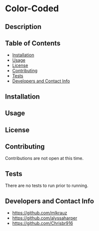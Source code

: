 # Color-Coded

## Description


## Table of Contents
* [Installation](#installation)
* [Usage](#usage)
* [License](#license)
* [Contributing](#contributing)
* [Tests](#tests)
* [Developers and Contact Info](#developers-and-contact-info)



## Installation


## Usage


## License


## Contributing
Contributions are not open at this time.

## Tests
There are no tests to run prior to running.

## Developers and Contact Info
* https://github.com/mlkrauz
* https://github.com/alyssaharper
* https://github.com/Chrisbr916
